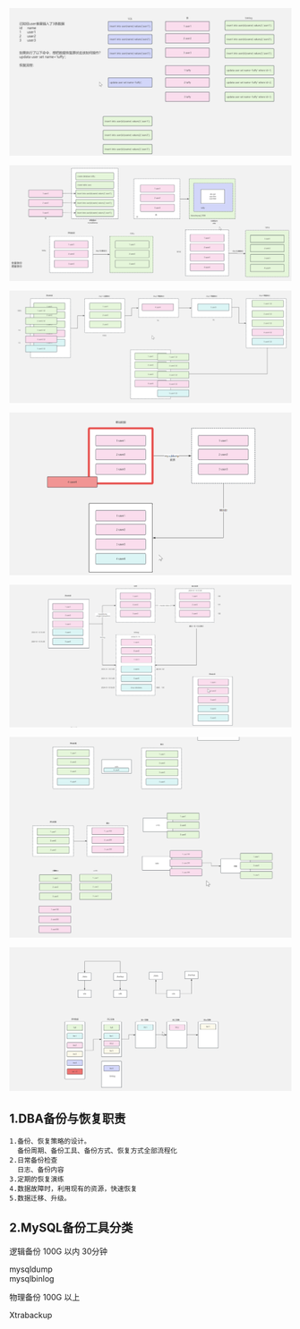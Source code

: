
![](attachments/Pasted%20image%2020240824222409.png)

![](attachments/Pasted%20image%2020240824222448.png)

![](attachments/Pasted%20image%2020240824222500.png)


![](attachments/Pasted%20image%2020240824222536.png)

![](attachments/Pasted%20image%2020240824222559.png)

![](attachments/Pasted%20image%2020240824222628.png)


![](attachments/Pasted%20image%2020240824222644.png)



## 1.DBA备份与恢复职责

```
1.备份、恢复策略的设计。
  备份周期、备份工具、备份方式、恢复方式全部流程化
2.日常备份检查
  日志、备份内容  
3.定期的恢复演练
4.数据故障时，利用现有的资源，快速恢复
5.数据迁移、升级。
```


## 2.MySQL备份工具分类

逻辑备份 100G 以内 30分钟

mysqldump  
mysqlbinlog

物理备份 100G 以上

Xtrabackup
